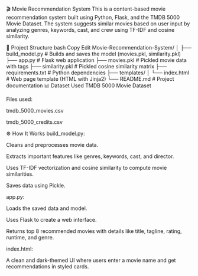 🎬 Movie Recommendation System
This is a content-based movie recommendation system built using Python, Flask, and the TMDB 5000 Movie Dataset. The system suggests similar movies based on user input by analyzing genres, keywords, cast, and crew using TF-IDF and cosine similarity.

📂 Project Structure
bash
Copy
Edit
Movie-Recommendation-System/
│
├── build_model.py           # Builds and saves the model (movies.pkl, similarity.pkl)
├── app.py                   # Flask web application
├── movies.pkl               # Pickled movie data with tags
├── similarity.pkl           # Pickled cosine similarity matrix
├── requirements.txt         # Python dependencies
├── templates/
│   └── index.html           # Web page template (HTML with Jinja2)
└── README.md                # Project documentation
📊 Dataset Used
TMDB 5000 Movie Dataset

Files used:

tmdb_5000_movies.csv

tmdb_5000_credits.csv

⚙️ How It Works
build_model.py:

Cleans and preprocesses movie data.

Extracts important features like genres, keywords, cast, and director.

Uses TF-IDF vectorization and cosine similarity to compute movie similarities.

Saves data using Pickle.

app.py:

Loads the saved data and model.

Uses Flask to create a web interface.

Returns top 8 recommended movies with details like title, tagline, rating, runtime, and genre.

index.html:

A clean and dark-themed UI where users enter a movie name and get recommendations in styled cards.
